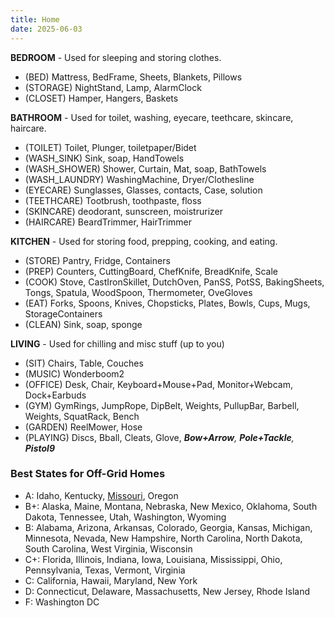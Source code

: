 ```yaml
---
title: Home
date: 2025-06-03
---
```

**BEDROOM** - Used for sleeping and storing clothes.
- (BED) Mattress, BedFrame, Sheets, Blankets, Pillows
- (STORAGE) NightStand, Lamp, AlarmClock
- (CLOSET) Hamper, Hangers, Baskets

**BATHROOM** - Used for toilet, washing, eyecare, teethcare, skincare, haircare.
- (TOILET) Toilet, Plunger, toiletpaper/Bidet
- (WASH_SINK) Sink, soap, HandTowels
- (WASH_SHOWER) Shower, Curtain, Mat, soap, BathTowels
- (WASH_LAUNDRY) WashingMachine, Dryer/Clothesline
- (EYECARE) Sunglasses, Glasses, contacts, Case, solution
- (TEETHCARE) Tootbrush, toothpaste, floss
- (SKINCARE) deodorant, sunscreen, moistrurizer
- (HAIRCARE) BeardTrimmer, HairTrimmer

**KITCHEN** - Used for storing food, prepping, cooking, and eating.
- (STORE) Pantry, Fridge, Containers
- (PREP) Counters, CuttingBoard, ChefKnife, BreadKnife, Scale
- (COOK) Stove, CastIronSkillet, DutchOven, PanSS, PotSS, BakingSheets, Tongs, Spatula, WoodSpoon, Thermometer, OveGloves
- (EAT) Forks, Spoons, Knives, Chopsticks, Plates, Bowls, Cups, Mugs, StorageContainers
- (CLEAN) Sink, soap, sponge

**LIVING** - Used for chilling and misc stuff (up to you)
- (SIT) Chairs, Table, Couches
- (MUSIC) Wonderboom2
- (OFFICE) Desk, Chair, Keyboard+Mouse+Pad, Monitor+Webcam, Dock+Earbuds
- (GYM) GymRings, JumpRope, DipBelt, Weights, PullupBar, Barbell, Weights, SquatRack, Bench
- (GARDEN) ReelMower, Hose
- (PLAYING) Discs, Bball, Cleats, Glove, ***Bow+Arrow**, **Pole+Tackle**, **Pistol9***

### Best States for Off-Grid Homes
- A: Idaho, Kentucky, [Missouri](missouri.md), Oregon 
- B+: Alaska, Maine, Montana, Nebraska, New Mexico, Oklahoma, South Dakota, Tennessee, Utah, Washington, Wyoming 
- B: Alabama, Arizona, Arkansas, Colorado, Georgia, Kansas, Michigan, Minnesota, Nevada, New Hampshire, North Carolina, North Dakota, South Carolina, West Virginia, Wisconsin 
- C+: Florida, Illinois, Indiana, Iowa, Louisiana, Mississippi, Ohio, Pennsylvania, Texas, Vermont, Virginia 
- C: California, Hawaii, Maryland, New York 
- D: Connecticut, Delaware, Massachusetts, New Jersey, Rhode Island 
- F: Washington DC